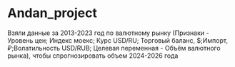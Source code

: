 # Andan_project
Взяли данные за 2013-2023 год по валютному рынку (Признаки - Уровень цен; Индекс моекс; Курс USD/RU; Торговый баланс, $;Импорт, ₽;Волатильность USD/RUB; Целевая переменная - Объём валютного рынка), чтобы спрогнозировать объем  2024-2026 года
